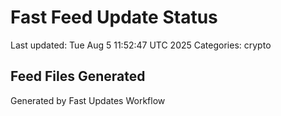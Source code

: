 # Fast Feed Update Status
Last updated: Tue Aug  5 11:52:47 UTC 2025
Categories: crypto

## Feed Files Generated

Generated by Fast Updates Workflow

